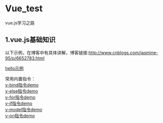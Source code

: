 # Vue_test
vue.js学习之路 <br>
## 1.vue.js基础知识
 以下示例，在博客中有具体讲解，博客链接:http://www.cnblogs.com/jasmine-95/p/6652783.html  <br>
 
 [hello示例](https://zwl-jasmine95.github.io/Vue_test/hello.html) <br>
 
 常用内置指令： <br>
 [v-bind指令demo](https://zwl-jasmine95.github.io/Vue_test/v-bind.html) <br>
 [v-else指令demo](https://zwl-jasmine95.github.io/Vue_test/v-else.html) <br>
 [v-for指令demo](https://zwl-jasmine95.github.io/Vue_test/v-for.html) <br>
 [v-if指令demo](https://zwl-jasmine95.github.io/Vue_test/v-if.html) <br>
 [v-model指令demo](https://zwl-jasmine95.github.io/Vue_test/v-model.html) <br>
 [v-on指令demo](https://zwl-jasmine95.github.io/Vue_test/v-on.html) <br>
